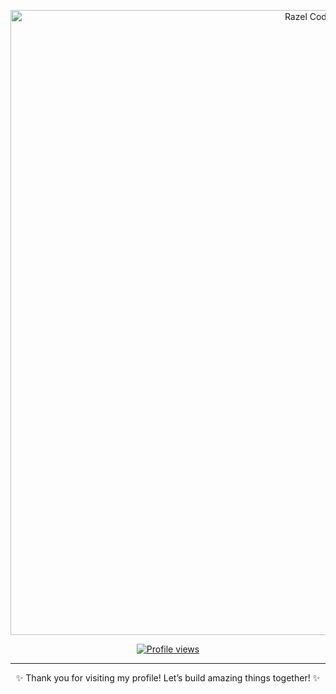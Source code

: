 <p align="center">
  <img src="https://i.pinimg.com/1200x/84/a0/11/84a011a5b34cdfdc99747c8955b6d156.jpg" width="1000" alt="Razel Coding Banner" />
</p>


<p align="center">
  <a href="https://github.com/razeltamtia21">
    <img src="https://komarev.com/ghpvc/?username=razeltamtia21&label=Profile+Views&color=0e75b6&style=flat" alt="Profile views" />
  </a>
</p>

---

<p align="center">✨ Thank you for visiting my profile! Let’s build amazing things together! ✨</p>
